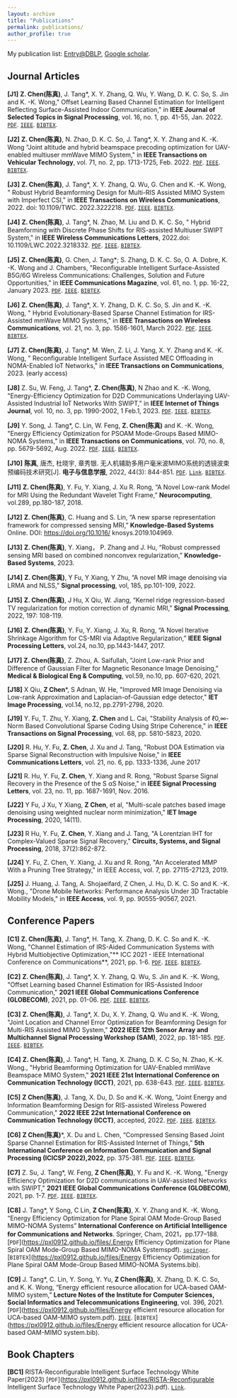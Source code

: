 ```yaml
---
layout: archive
title: "Publications"
permalink: publications/
author_profile: true
---
```

My publication list: <a href="https://dblp.org/pid/11/1266-10.html"> Entry@DBLP</a>, <a href="https://0-scholar-google-com.brum.beds.ac.uk/citations?hl=fr&user=9noX9qoAAAAJ">Google scholar</a>.

Journal Articles
----------
**[J1]** **Z. Chen(陈真)**, J. Tang*, X. Y. Zhang, Q. Wu, Y. Wang, D. K. C. So, S. Jin and K. -K. Wong," Offset Learning Based Channel Estimation for Intelligent Reflecting Surface-Assisted Indoor Communication," in **IEEE Journal of Selected Topics in Signal Processing**, vol. 16, no. 1, pp. 41-55, Jan. 2022. 
[`PDF`](https://baile035.github.io/chenz_CV/files/Offset_Learning_Based_Channel_Estimation_for_Intelligent_Reflecting_Surface-Assisted_Indoor_Communication.pdf).
[`IEEE`](https://ieeexplore.ieee.org/document/9622178).
[`BIBTEX`](https://baile035.github.io/chenz_CV/files/Offset_Learning_Based_Channel_Estimation_for_Intelligent_Reflecting_Surface-Assisted_Indoor_Communication.bib).




**[J2]** **Z. Chen(陈真)**, N. Zhao, D. K. C. So, J. Tang*, X. Y. Zhang and K. -K. Wong "Joint altitude and hybrid beamspace precoding optimization for UAV-enabled multiuser mmWave MIMO System," in **IEEE Transactions on Vehicular Technology**, vol. 71, no. 2, pp. 1713-1725, Feb. 2022.
[`PDF`](https://baile035.github.io/chenz_CV/files/Joint_Altitude_and_Hybrid_Beamspace_Precoding_Optimization_for_UAV-Enabled_Multiuser_mmWave_MIMO_System.pdf).
[`IEEE`](https://ieeexplore.ieee.org/document/9648018).
[`BIBTEX`](https://baile035.github.io/chenz_CV/files/Offset_Learning_Based_Channel_Estimation_for_Intelligent_Reflecting_Surface-Assisted_Indoor_Communication.bib).

**[J3]** **Z. Chen(陈真)**, J. Tang*, X. Y. Zhang, Q. Wu, G. Chen and K. -K. Wong, " Robust Hybrid Beamforming Design for Multi-RIS Assisted MIMO System with Imperfect CSI," in **IEEE Transactions on Wireless Communications**, 2022. doi: 10.1109/TWC. 2022.3222218.
[`PDF`](https://baile035.github.io/chenz_CV/files/Robust_Hybrid_Beamforming_Design_for_Multi-RIS_Assisted_MIMO_System_with_Imperfect_CSI.pdf).
[`IEEE`](https://ieeexplore.ieee.org/document/9957104).
[`BIBTEX`](https://baile035.github.io/chenz_CV/files/Robust_Hybrid_Beamforming_Design_for_Multi-RIS_Assisted_MIMO_System_with_Imperfect_CSI.bib).

**[J4]** **Z. Chen(陈真)**, J. Tang*, N. Zhao, M. Liu and D. K. C. So, " Hybrid Beamforming with Discrete Phase Shifts for RIS-assisted Multiuser SWIPT System," in **IEEE Wireless Communications Letters**, 2022.doi: 10.1109/LWC.2022.3218332.
[`PDF`](https://baile035.github.io/chenz_CV/files/Hybrid_Beamforming_With_Discrete_Phase_Shifts_for_RIS-Assisted_Multiuser_SWIPT_System.pdf).
[`IEEE`](https://ieeexplore.ieee.org/document/9957104).
[`BIBTEX`](https://baile035.github.io/chenz_CV/files/Hybrid_Beamforming_With_Discrete_Phase_Shifts_for_RIS-Assisted_Multiuser_SWIPT_System.bib).

**[J5]** **Z. Chen(陈真)**, G. Chen, J. Tang*; S. Zhang, D. K. C. So, O. A. Dobre, K. -K. Wong and J. Chambers, "Reconfigurable Intelligent Surface-Assisted B5G/6G Wireless Communications: Challenges, Solution and Future Opportunities," in **IEEE Communications Magazine**, vol. 61, no. 1, pp. 16-22, January 2023.
[`PDF`](https://baile035.github.io/chenz_CV/files/Reconfigurable-Intelligent-Surface-Assisted_B5G_6G_Wireless_Communications_Challenges_Solution_and_Future_Opportunities.pdf).
[`IEEE`](https://ieeexplore.ieee.org/document/9903378/).
[`BIBTEX`](https://baile035.github.io/chenz_CV/files/Reconfigurable-Intelligent-Surface-Assisted_B5G_6G_Wireless_Communications_Challenges_Solution_and_Future_Opportunities.bib).


**[J6]** **Z. Chen(陈真)**, J. Tang*, X. Y. Zhang, D. K. C. So, S. Jin and K. -K. Wong, " Hybrid Evolutionary-Based Sparse Channel Estimation for IRS-Assisted mmWave MIMO Systems," in **IEEE Transactions on Wireless Communications**, vol. 21, no. 3, pp. 1586-1601, March 2022.
[`PDF`](https://baile035.github.io/chenz_CV/files/Hybrid_Evolutionary-Based_Sparse_Channel_Estimation_for_IRS-Assisted_mmWave_MIMO_Systems.pdf).
[`IEEE`](https://ieeexplore.ieee.org/abstract/document/9521836/).
[`BIBTEX`](https://baile035.github.io/chenz_CV/files/Hybrid_Evolutionary-Based_Sparse_Channel_Estimation_for_IRS-Assisted_mmWave_MIMO_Systems.bib).

**[J7]** **Z. Chen(陈真)**, J. Tang*, M. Wen, Z. Li, J. Yang, X. Y. Zhang and K. -K. Wong, " Reconfigurable Intelligent Surface Assisted MEC Offloading in NOMA-Enabled IoT Networks," in **IEEE Transactions on Communications**, 2023. (early access)



**[J8]** Z. Su, W. Feng, J. Tang*, **Z. Chen(陈真)**, N Zhao and K. -K. Wong, "Energy-Efficiency Optimization for D2D Communications Underlaying UAV-Assisted Industrial IoT Networks With SWIPT," in **IEEE Internet of Things Journal**, vol. 10, no. 3, pp. 1990-2002, 1 Feb.1, 2023.
[`PDF`](https://baile035.github.io/chenz_CV/files/Energy-Efficiency_Optimization_for_D2D_Communications_Underlaying_UAV-Assisted_Industrial_IoT_Networks_With_SWIPT.pdf).
[`IEEE`](https://ieeexplore.ieee.org/document/9676698).
[`BIBTEX`](https://baile035.github.io/chenz_CV/files/Energy-Efficiency_Optimization_for_D2D_Communications_Underlaying_UAV-Assisted_Industrial_IoT_Networks_With_SWIPT.bib).


**[J9]** Y. Song, J. Tang*, C. Lin, W. Feng, **Z. Chen(陈真)** and K. -K. Wong, "Energy Efficiency Optimization for PSOAM Mode-Groups Based MIMO-NOMA Systems," in **IEEE Transactions on Communications**, vol. 70, no. 8, pp. 5679-5692, Aug. 2022.
[`PDF`](https://baile035.github.io/chenz_CV/files/Energy_Efficiency_Optimization_for_PSOAM_Mode-Groups_Based_MIMO-NOMA_Systems.pdf).
[`IEEE`](https://ieeexplore.ieee.org/document/9791313).
[`BIBTEX`](https://baile035.github.io/chenz_CV/files/Energy_Efficiency_Optimization_for_PSOAM_Mode-Groups_Based_MIMO-NOMA_Systems.bib).

**[J10]** **陈真**, 唐杰, 杜晓宇, 章秀银. 无人机辅助多用户毫米波MIMO系统的透镜波束预编码技术研究[J]. **电子与信息学报**, 2022, 44(3): 844-851.
[`PDF`](https://baile035.github.io/chenz_CV/files/无人机辅助多用户毫米波MIMO系统的透镜波束预编码技术研究.pdf).
[`Link`](https://jeit.ac.cn/cn/article/doi/10.11999/JEIT211194?viewType=HTML).
[`BIBTEX`](https://baile035.github.io/chenz_CV/files/无人机辅助多用户毫米波MIMO系统的透镜波束预编码技术研究.bib).

**[J11]** **Z. Chen(陈真)**, Y. Fu, Y. Xiang, J. Xu R. Rong, “A Novel Low-rank Model for MRI Using the Redundant Wavelet Tight Frame,” **Neurocomputing**, vol.289, pp.180-187, 2018.

**[J12]** **Z. Chen(陈真)**, C. Huang and S. Lin, “A new sparse representation framework for compressed sensing MRI,” **Knowledge-Based Systems** Online. DOI: https://doi.org/10.1016/ knosys.2019.104969.

**[J13]** **Z. Chen(陈真)**, Y. Xiang， P. Zhang and J. Hu, “Robust compressed sensing MRI based on combined nonconvex regularization,” **Knowledge-Based Systems**, 2023.

**[J14]** **Z. Chen(陈真)**, Y Fu, Y Xiang, Y Zhu, “A novel MR image denoising via LRMA and NLSS,” **Signal processing**, vol, 185, pp.101-109, 2022. 

**[J15]** **Z. Chen(陈真)**, J Hu, X Qiu, W. Jiang, “Kernel ridge regression-based TV regularization for motion correction of dynamic MRI,” **Signal Processing**, 2022, 197: 108-119.

**[J16]** **Z. Chen(陈真)**, Y. Fu, Y. Xiang, J. Xu, R. Rong, “A Novel Iterative Shrinkage Algorithm for CS-MRI via Adaptive Regularization,” **IEEE Signal Processing Letters**, vol.24, no.10, pp.1443-1447, 2017.

**[J17]** **Z. Chen(陈真)**, Z. Zhou, A. Saifullah, “Joint Low-rank Prior and Difference of Gaussian Filter for Magnetic Resonance Image Denoising,” **Medical & Biological Eng & Computing**, vol.59, no.10, pp. 607-620, 2021.

**[J18]** X Qiu, **Z Chen***, S Adnan, W. He, "Improved MR Image Denoising via Low-rank Approximation and Laplacian-of-Gaussian edge detector," **IET Image Processing**, vol.14, no.12, pp.2791-2798, 2020.

**[J19]** Y. Fu, T. Zhu, Y. Xiang, **Z. Chen** and L. Cai, "Stability Analysis of ℓ0,∞-Norm Based Convolutional Sparse Coding Using Stripe Coherence," in **IEEE Transactions on Signal Processing**, vol. 68, pp. 5810-5823, 2020.

**[J20]** R. Hu, Y. Fu, **Z. Chen**, J. Xu and J. Tang, "Robust DOA Estimation via Sparse Signal Reconstruction with Impulsive Noise," in **IEEE Communications Letters**, vol. 21, no. 6, pp. 1333-1336, June 2017

**[J21]** R. Hu, Y. Fu, **Z. Chen**, Y. Xiang and R. Rong, "Robust Sparse Signal Recovery in the Presence of the S αS Noise," in **IEEE Signal Processing Letters**, vol. 23, no. 11, pp. 1687-1691, Nov. 2016.

**[J22]** Y Fu, J Xu, Y Xiang, **Z Chen**, et al, "Multi-scale patches based image denoising using weighted nuclear norm minimization," **IET Image Processing**, 2020, 14(11).

**[J23]** R Hu, Y. Fu, **Z. Chen**, Y. Xiang and J. Tang, "A Lorentzian IHT for Complex-Valued Sparse Signal Recovery," **Circuits, Systems, and Signal Processing**, 2018, 37(2):862-872.

**[J24]** Y. Fu, Z. Chen, Y. Xiang, J. Xu and R. Rong, "An Accelerated MMP With a Pruning Tree Strategy," in IEEE Access, vol. 7, pp. 27115-27123, 2019.

**[J25]** J. Huang, J. Tang, A. Shojaeifard, Z Chen, J. Hu, D. K. C. So and K. -K. Wong., "Drone Mobile Networks: Performance Analysis Under 3D Tractable Mobility Models," in **IEEE Access**, vol. 9, pp. 90555-90567, 2021.



<!--
**[J10]** 田霖, 苏智杰, 冯婉媚, **陈真**, 唐杰, 周恩丞. 面向多无人机携能网络的轨迹与资源规划算法[J]. **西安电子科技大学学报**,2021,48(06):115-122.
[`PDF`](https://baile035.github.io/chenz_CV/files/
面向多无人机携能网络的轨迹与资源规划算法.pdf).
[`Link`](https://journal.xidian.edu.cn/xdxb/CN/10.19665/j.issn1001-2400.2021.06.014).
[`BIBTEX`](https://baile035.github.io/chenz_CV/files/面向多无人机携能网络的轨迹与资源规划算法.bib).


**[J11]** 王瑜新, 章秀银, 徐汗青, 唐杰, **陈真**. 6G需求、愿景与应用场景探讨[J]. **电子技术应用**,2021,47(3):1-4,17.
[`PDF`](https://pxl0912.github.io/files/6G需求、愿景与应用场景探讨.pdf).
[`IEEE`](https://xueshu.baidu.com/usercenter/paper/show?paperid=1d7c0gr0w93t0gy06e5a0cw0gn711748).
[`BIBTEX`](https://pxl0912.github.io/files/6G需求、愿景与应用场景探讨.bib).
-->


Conference Papers
---
**[C1]** **Z. Chen(陈真)**, J. Tang*, H. Tang, X. Zhang, D. K. C. So and K. -K. Wong, "Channel Estimation of IRS-Aided Communication Systems with Hybrid Multiobjective Optimization,"** ICC 2021 - IEEE International Conference on Communications**, 2021, pp. 1-6.
[`PDF`](https://pxl0912.github.io/files/Channel_Estimation_of_IRS-Aided_Communication_Systems_with_Hybrid_Multiobjective_Optimization.pdf).
[`IEEE`](https://ieeexplore.ieee.org/document/9500433).
[`BIBTEX`](https://pxl0912.github.io/files/Channel_Estimation_of_IRS-Aided_Communication_Systems_with_Hybrid_Multiobjective_Optimization.bib).

**[C2]** **Z. Chen(陈真)**, J. Tang*, X. Y. Zhang, Q. Wu, S. Jin and K. -K. Wong, "Offset Learning based Channel Estimation for IRS-Assisted Indoor Communication," **2021 IEEE Global Communications Conference (GLOBECOM)**, 2021, pp. 01-06.
[`PDF`](https://pxl0912.github.io/files/Offset_Learning_based_Channel_Estimation_for_IRS-Assisted_Indoor_Communication.pdf).
[`IEEE`](https://ieeexplore.ieee.org/document/9685156).
[`BIBTEX`](https://pxl0912.github.io/files/Offset_Learning_based_Channel_Estimation_for_IRS-Assisted_Indoor_Communication.bib).


**[C3]** **Z. Chen(陈真)**, J. Tang*, X. Du, X. Y. Zhang, Q. Wu and K. -K. Wong, "Joint Location and Channel Error Optimization for Beamforming Design for Multi-RIS Assisted MIMO System," **2022 IEEE 12th Sensor Array and Multichannel Signal Processing Workshop (SAM)**, 2022, pp. 181-185.
[`PDF`](https://pxl0912.github.io/files/Joint_Location_and_Channel_Error_Optimization_for_Beamforming_Design_for_Multi-RIS_Assisted_MIMO_System.pdf).
[`IEEE`](https://ieeexplore.ieee.org/document/9827813).
[`BIBTEX`](https://pxl0912.github.io/files/Joint_Location_and_Channel_Error_Optimization_for_Beamforming_Design_for_Multi-RIS_Assisted_MIMO_System.bib).


**[C4]** **Z. Chen(陈真)**, J. Tang*, H. Tang, X. Zhang, D. K. C So, N. Zhao, K.-K. Wong., "Hybrid Beamforming Optimization for UAV-Enabled mmWave Beamspace MIMO System," **2021 IEEE 21st International Conference on Communication Technology (ICCT)**, 2021, pp. 638-643.
[`PDF`](https://pxl0912.github.io/files/Hybrid_Beamforming_Optimization_for_UAV-Enabled_mmWave_Beamspace_MIMO_System.pdf).
[`IEEE`](https://ieeexplore.ieee.org/document/9658041).
[`BIBTEX`](https://pxl0912.github.io/files/Hybrid_Beamforming_Optimization_for_UAV-Enabled_mmWave_Beamspace_MIMO_System.bib).

**[C5]** **Z Chen(陈真)**, J. Tang, X. Du, D. So and K.-K. Wong, "Joint Energy and Information Beamforming Design for RIS-assisted Wireless Powered Communication," **2022 IEEE 22st International Conference on Communication Technology (ICCT)**, accepted, 2022.
[`PDF`](https://pxl0912.github.io/files/Joint_Energy_and_Information_Beamforming_Design_for_RIS-assisted_Wireless_Powered_Communication.pdf).
[`IEEE`](https://ieeexplore.ieee.org/document/10073394).
[`BIBTEX`](https://pxl0912.github.io/files/Joint_Energy_and_Information_Beamforming_Design_for_RIS-assisted_Wireless_Powered_Communication.bib).

**[C6]** **Z Chen(陈真)***, X. Du and L. Chen, “Compressed Sensing Based Joint Sparse Channel Estimation for RIS-Assisted Internet of Things,” **5th International Conference on Information Communication and Signal Processing (ICICSP 2022),2022**, pp. 375-381.
[`PDF`](https://pxl0912.github.io/files/Compressed_Sensing_Based_Joint_Sparse_Channel_Estimation_for_RIS-Assisted_Internet_of_Things.pdf).
[`IEEE`](https://ieeexplore.ieee.org/document/10050699).
[`BIBTEX`](https://pxl0912.github.io/files/Compressed_Sensing_Based_Joint_Sparse_Channel_Estimation_for_RIS-Assisted_Internet_of_Things.bib).

**[C7]** Z. Su, J. Tang*, W. Feng, **Z Chen(陈真)**, Y. Fu and K. -K. Wong, "Energy Efficiency Optimization for D2D communications in UAV-assisted Networks with SWIPT," **2021 IEEE Global Communications Conference (GLOBECOM)**, 2021, pp. 1-7.
[`PDF`](https://pxl0912.github.io/files/Energy_Efficiency_Optimization_for_D2D_communications_in_UAV-assisted_Networks_with_SWIPT.pdf).
[`IEEE`](https://ieeexplore.ieee.org/document/9685800).
[`BIBTEX`](https://pxl0912.github.io/files/Energy_Efficiency_Optimization_for_D2D_communications_in_UAV-assisted_Networks_with_SWIPT.bib).

**[C8]** J. Tang*, Y Song, C Lin, **Z Chen(陈真)**, X. Y. Zhang and K. -K. Wong, “Energy Efficiency Optimization for Plane Spiral OAM Mode-Group Based MIMO-NOMA Systems” **International Conference on Artificial Intelligence for Communications and Networks**. Springer, Cham, 2021，pp.177–188.
[`PDF`](https://pxl0912.github.io/files/.Energy Efficiency Optimization for Plane Spiral OAM Mode-Group Based MIMO-NOMA Systemspdf).
[`springer`](https://link.springer.com/chapter/10.1007/978-3-030-90196-7_16).
[`BIBTEX`](https://pxl0912.github.io/files/Energy Efficiency Optimization for Plane Spiral OAM Mode-Group Based MIMO-NOMA Systems.bib).

**[C9]** J. Tang*, C. Lin, Y. Song, Y. Yu, **Z Chen(陈真)**, X. Zhang, D. K. C. So, and K. K. Wong, “Energy efficient resource allocation for UCA-based OAM-MIMO system,” **Lecture Notes of the Institute for Computer Sciences, Social Informatics and Telecommunications Engineering**, vol. 396, 2021.
[`PDF`](https://pxl0912.github.io/files/Energy efficient resource allocation for UCA-based OAM-MIMO system.pdf).
[`IEEE`](https://link.springer.com/chapter/10.1007/978-3-030-90196-7_17).
[`BIBTEX`](https://pxl0912.github.io/files/Energy efficient resource allocation for UCA-based OAM-MIMO system.bib).

Book Chapters
---------
**[BC1]** RISTA-Reconfigurable Intelligent Surface Technology White Paper(2023)
[`PDF`](https://pxl0912.github.io/files/RISTA-Reconfigurable Intelligent Surface Technology White Paper(2023).pdf).
[`Link`](http://www.risalliance.com/cn/riswp2023.html).



<!--
按钮
[`PDF`](https://pxl0912.github.io/files/.pdf).
[`Link`]().
[`BIBTEX`](https://pxl0912.github.io/files/.bib).
-->

<!--
<span style="color:red;">Best PhD Consortium Award</span>
-->

